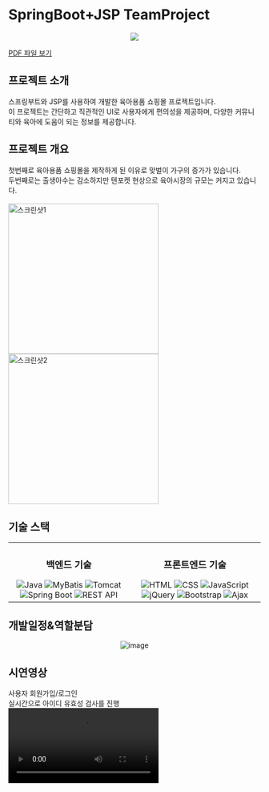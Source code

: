 # SpringBoot+JSP TeamProject
<div align="center">
<img src="https://capsule-render.vercel.app/api?type=waving&color=FFA500&height=200&section=header&text=Babee&fontSize=90" />
</div>

[PDF 파일 보기](https://github.com/mokapome/babee/blob/main/Babee%ED%8C%80%ED%94%84%EB%A1%9C%EC%A0%9D%ED%8A%B8.pdf)

## 프로젝트 소개

스프링부트와 JSP를 사용하여 개발한 육아용품 쇼핑몰 프로젝트입니다. <br>
이 프로젝트는 간단하고 직관적인 UI로 사용자에게 편의성을 제공하며, 다양한 커뮤니티와 육아에 도움이 되는 정보를 제공합니다.

## 프로젝트 개요

첫번째로 육아용품 쇼핑몰을 제작하게 된 이유로 맞벌이 가구의 증가가 있습니다.<br>
두번째로는 출생아수는 감소하지만 텐포켓 현상으로 육아시장의 규모는 커지고 있습니다. <br><br>
<img src="https://github.com/mokapome/babee/assets/142473323/f00ba41d-336e-4542-9527-36d4d2c64b15" width="300" height="300" alt="스크린샷1">
<img src="https://github.com/mokapome/babee/assets/142473323/c1eb6e0d-b4ab-4ac4-8a63-062be1001ff7" width="300" height="300" alt="스크린샷2">

## 기술 스택

<table>
  <tr>
    <td align="center">
      <h3>백엔드 기술</h3>
      <img src="https://img.shields.io/badge/Java-007396?style=for-the-badge&logo=java&logoColor=white" alt="Java">
      <img src="https://img.shields.io/badge/MyBatis-663300?style=for-the-badge&logo=mybatis&logoColor=white" alt="MyBatis">
      <img src="https://img.shields.io/badge/Tomcat-F8DC75?style=for-the-badge&logo=apache&logoColor=black" alt="Tomcat">
      <img src="https://img.shields.io/badge/Spring Boot-6DB33F?style=for-the-badge&logo=spring&logoColor=white" alt="Spring Boot">
      <img src="https://img.shields.io/badge/REST API-FF5733?style=for-the-badge&logo=rest&logoColor=white" alt="REST API">
    </td>
    <td align="center">
      <h3>프론트엔드 기술</h3>
      <img src="https://img.shields.io/badge/HTML-239120?style=for-the-badge&logo=html5&logoColor=white" alt="HTML">
      <img src="https://img.shields.io/badge/CSS-1572B6?style=for-the-badge&logo=css3&logoColor=white" alt="CSS">
      <img src="https://img.shields.io/badge/JavaScript-F7DF1E?style=for-the-badge&logo=javascript&logoColor=black" alt="JavaScript">
      <img src="https://img.shields.io/badge/jQuery-0769AD?style=for-the-badge&logo=jquery&logoColor=white" alt="jQuery">
      <img src="https://img.shields.io/badge/Bootstrap-563D7C?style=for-the-badge&logo=bootstrap&logoColor=white" alt="Bootstrap">
      <img src="https://img.shields.io/badge/Ajax-4A90E2?style=for-the-badge&logo=ajax&logoColor=white" alt="Ajax">
    </td>
  </tr>
</table>


## 개발일정&역할분담

<div align="center">
  <img src="https://github.com/mokapome/babee/assets/142473323/6373fea4-ac71-4630-84e1-0f74c3fdb399" alt="image">
</div>

## 시연영상

사용자 회원가입/로그인<br>
실시간으로 아이디 유효성 검사를 진행
<video src=https://github.com/mokapome/babee/assets/142473323/b2fc82b8-4f93-43ef-b944-b08b41395bcf/>
<br>
사용자 회원정보 수정
[2](https://github.com/mokapome/babee/assets/142473323/62434087-4de8-4cc6-bec5-d9df3456a542)
<br>
사용자 회원탈퇴
[3](https://github.com/mokapome/babee/assets/142473323/741ec11b-b74b-4c78-a0a2-b0453e0a72c4)
<br>
사용자 카카오 상품 구매
[4](https://github.com/mokapome/babee/assets/142473323/b3bbba5f-2a77-40c4-8ad6-e82948348791)
<br>
사용자 장바구니 묶음 구매
[5](https://github.com/mokapome/babee/assets/142473323/0730dc5c-b26a-44b2-a6fe-3c4b535d95ae)
<br>
사용자 육아정보
[6](https://gitub.com/mokapome/babee/assets/142473323/2891c77d-d251-47a8-8b22-98ac6ba685f7)
<br>
사용자 상품리뷰
[7](https://github.com/mokapome/babee/assets/142473323/1b43d084-0a2d-45e5-a797-6e9974a8d7f6)
<br>
고객센터 문의하기
[8](https://github.com/mokapome/babee/assets/142473323/e3e087b6-64ba-47f7-b1ae-fab7b5a33847)
<br>
<br>
사업자 상품등록
[9](https://github.com/mokapome/babee/assets/142473323/d84a9a06-3a0b-4478-8d14-46f954a786a5)
사업자 상품문의 답변
[10](https://github.com/mokapome/babee/assets/142473323/d94a5355-60ba-41d1-85c2-dad578b1998c)


































